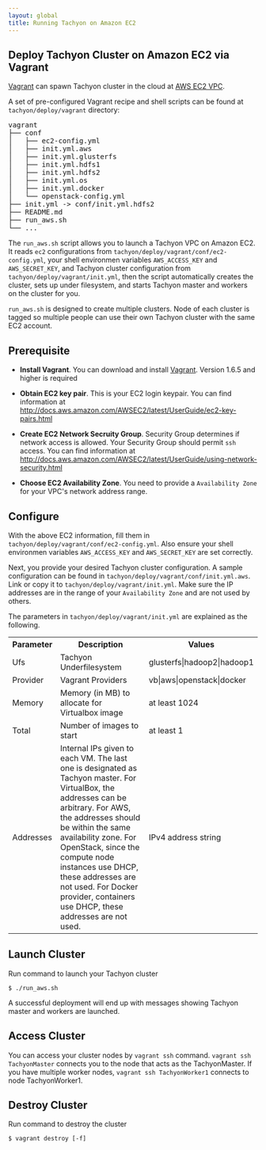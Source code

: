 ```yaml
---
layout: global
title: Running Tachyon on Amazon EC2
---
```


## Deploy Tachyon Cluster on Amazon EC2 via Vagrant

[Vagrant](https://www.vagrantup.com/downloads.html) can spawn Tachyon cluster in the cloud at [AWS EC2 VPC](http://aws.amazon.com/vpc/).

A set of pre-configured Vagrant recipe and shell scripts can be found at `tachyon/deploy/vagrant`
directory:

<pre>
vagrant
├── conf
│   ├── ec2-config.yml
│   ├── init.yml.aws
│   ├── init.yml.glusterfs
│   ├── init.yml.hdfs1
│   ├── init.yml.hdfs2
│   ├── init.yml.os
│   ├── init.yml.docker
│   └── openstack-config.yml
├── init.yml -> conf/init.yml.hdfs2
├── README.md
├── run_aws.sh
└── ...
</pre>

The `run_aws.sh` script allows you to launch a Tachyon VPC on Amazon EC2. It reads `ec2` configurations from `tachyon/deploy/vagrant/conf/ec2-config.yml`, your shell environmen variables `AWS_ACCESS_KEY` and `AWS_SECRET_KEY`, and Tachyon cluster configuration from `tachyon/deploy/vagrant/init.yml`, then the script automatically creates the cluster, sets up under filesystem, and starts Tachyon master and workers on the cluster for you.

`run_aws.sh` is designed to create multiple clusters. Node of each cluster is tagged so multiple people can use their own Tachyon cluster with the same EC2 account.

## Prerequisite
* **Install Vagrant**. You can download and install [Vagrant](https://www.vagrantup.com/downloads.html). Version 1.6.5 and higher is required

* **Obtain EC2 key pair**. This is your EC2 login keypair. You can find information at http://docs.aws.amazon.com/AWSEC2/latest/UserGuide/ec2-key-pairs.html

* **Create EC2 Network Secruity Group**. Security Group determines if network access is allowed. Your Security Group should permit `ssh` access. You can find information at http://docs.aws.amazon.com/AWSEC2/latest/UserGuide/using-network-security.html

* **Choose EC2 Availability Zone**. You need to provide a `Availability Zone` for your VPC's network address range.

## Configure

With the above EC2 information, fill them in `tachyon/deploy/vagrant/conf/ec2-config.yml`. Also ensure your shell environmen variables `AWS_ACCESS_KEY` and `AWS_SECRET_KEY` are set correctly.

Next, you provide your desired Tachyon cluster configuration. A sample configuration can be found in `tachyon/deploy/vagrant/conf/init.yml.aws`. Link or copy it to `tachyon/deploy/vagrant/init.yml`. Make sure the IP addresses are in the range of your `Availability Zone` and are not used by others.

The parameters in `tachyon/deploy/vagrant/init.yml` are explained as the following.

<table class="table">
<tr>
    <th>Parameter</th><th>Description</th><th>Values</th>
</tr>
<tr>
    <td>Ufs</td><td>Tachyon Underfilesystem</td><td>glusterfs|hadoop2|hadoop1</td>
</tr>
<tr>
    <td>Provider</td><td>Vagrant Providers</td><td>vb|aws|openstack|docker</td>
</tr>
<tr>
    <td>Memory</td><td>Memory (in MB) to allocate for Virtualbox image</td><td>at least 1024</td>
</tr>
<tr>
    <td>Total</td><td>Number of images to start</td><td>at least 1</td>
</tr>
<tr>
    <td>Addresses</td><td>Internal IPs given to each VM. The last one is designated as Tachyon master.
For VirtualBox, the addresses can be arbitrary.
For AWS, the addresses should be within the same availability zone.
For OpenStack, since the compute node instances use DHCP, these addresses are not used.
For Docker provider, containers use DHCP, these addresses are not used.
</td><td>IPv4 address string</td>
</tr>
</table>

## Launch Cluster

Run command to launch your Tachyon cluster

    $ ./run_aws.sh

A successful deployment will end up with messages showing Tachyon master and workers are launched.

## Access Cluster

You can access your cluster nodes by `vagrant ssh` command. `vagrant ssh TachyonMaster` connects you to the node that acts as the TachyonMaster. If you have multiple worker nodes, `vagrant ssh TachyonWorker1` connects to node TachyonWorker1.

## Destroy Cluster

Run command to destroy the cluster

    $ vagrant destroy [-f]
